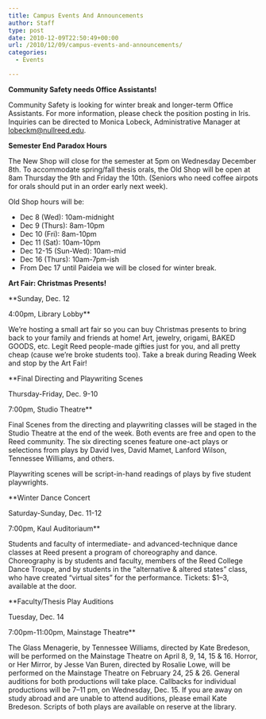 ```yaml
---
title: Campus Events And Announcements
author: Staff
type: post
date: 2010-12-09T22:50:49+00:00
url: /2010/12/09/campus-events-and-announcements/
categories:
  - Events

---
```

**Community Safety needs Office Assistants!**

Community Safety is looking for winter break and longer-term Office Assistants. For more information, please check the position posting in Iris. Inquiries can be directed to Monica Lobeck, Administrative Manager at [&#x6c;&#x6f;&#x62;&#x65;&#x63;&#x6b;&#x6d;&#x40;<span class="oe_displaynone">null</span>&#x72;&#x65;&#x65;&#x64;&#x2e;&#x65;&#x64;&#x75;][1].

**Semester End Paradox Hours**

The New Shop will close for the semester at 5pm on Wednesday December 8th. To accommodate spring/fall thesis orals, the Old Shop will be open at 8am Thursday the 9th and Friday the 10th. (Seniors who need coffee airpots for orals should put in an order early next week).

Old Shop hours will be:

  * Dec 8 (Wed): 10am-midnight
  * Dec 9 (Thurs): 8am-10pm
  * Dec 10 (Fri): 8am-10pm
  * Dec 11 (Sat): 10am-10pm
  * Dec 12-15 (Sun-Wed): 10am-mid
  * Dec 16 (Thurs): 10am-7pm-ish
  * From Dec 17 until Paideia we will be closed for winter break.

**Art Fair: Christmas Presents!**
  
**Sunday, Dec. 12
  
4:00pm, Library Lobby**

We’re hosting a small art fair so you can buy Christmas presents to bring back to your family and friends at home! Art, jewelry, origami, BAKED GOODS, etc. Legit Reed people-made gifties just for you, and all pretty cheap (cause we’re broke students too). Take a break during Reading Week and stop by the Art Fair!

**Final Directing and Playwriting Scenes
  
Thursday-Friday, Dec. 9-10
  
7:00pm, Studio Theatre**

Final Scenes from the directing and playwriting classes will be staged in the Studio Theatre at the end of the week. Both events are free and open to the Reed community. The six directing scenes feature one-act plays or selections from plays by David Ives, David Mamet, Lanford Wilson, Tennessee Williams, and others.

Playwriting scenes will be script-in-hand readings of plays by five student playwrights.

**Winter Dance Concert
  
Saturday-Sunday, Dec. 11-12
  
7:00pm, Kaul Auditoriaum**

Students and faculty of intermediate- and advanced-technique dance classes at Reed present a program of choreography and dance. Choreography is by students and faculty, members of the Reed College Dance Troupe, and by students in the “alternative & altered states” class, who have created “virtual sites” for the performance. Tickets: $1–3, available at the door.

**Faculty/Thesis Play Auditions
  
Tuesday, Dec. 14
  
7:00pm-11:00pm, Mainstage Theatre**

The Glass Menagerie, by Tennessee Williams, directed by Kate Bredeson, will be performed on the Mainstage Theatre on April 8, 9, 14, 15 & 16. Horror, or Her Mirror, by Jesse Van Buren, directed by Rosalie Lowe, will be performed on the Mainstage Theatre on February 24, 25 & 26. General auditions for both productions will take place. Callbacks for individual productions will be 7–11 pm, on Wednesday, Dec. 15. If you are away on study abroad and are unable to attend auditions, please email Kate Bredeson. Scripts of both plays are available on reserve at the library.

 [1]: mailto:&#x6c;&#x6f;&#x62;&#x65;&#x63;&#x6b;&#x6d;&#x40;&#x72;&#x65;&#x65;&#x64;&#x2e;&#x65;&#x64;&#x75;